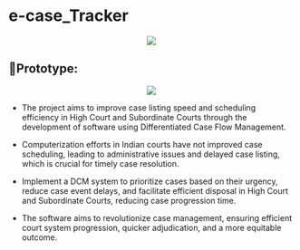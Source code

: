 # e-case_Tracker
<div align="center" ><img src="https://github.com/wrk16/sih_hackathon/assets/96262211/f4614c90-6e59-4feb-9211-adb1072d0f23"> </div>


## 🎯Prototype:

<div align="center" ><img src="https://github.com/wrk16/Case-Management/assets/96262211/6d380869-5048-49e3-beae-503d13db0bae"> </div>


- The project aims to improve case listing speed and scheduling efficiency in High Court and Subordinate Courts through the development of software using Differentiated Case Flow Management.
  
- Computerization efforts in Indian courts  have not improved case scheduling, leading to administrative issues and delayed case listing, which is crucial for timely case resolution.
  
- Implement a DCM system to prioritize cases based on their urgency, reduce case event delays, and facilitate efficient disposal in High Court and Subordinate Courts, reducing case progression time.
  
- The software aims to revolutionize case management, ensuring efficient court system progression, quicker adjudication, and a more equitable outcome.
